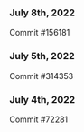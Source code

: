 ### July 8th, 2022

Commit #156181

### July 5th, 2022

Commit #314353


### July 4th, 2022

Commit #72281
